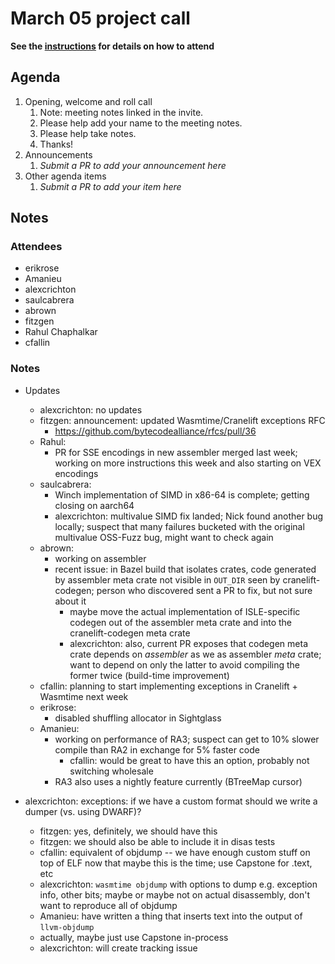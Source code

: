 # March 05 project call

**See the [instructions](../README.md) for details on how to attend**

## Agenda
1. Opening, welcome and roll call
    1. Note: meeting notes linked in the invite.
    1. Please help add your name to the meeting notes.
    1. Please help take notes.
    1. Thanks!
1. Announcements
    1. _Submit a PR to add your announcement here_
1. Other agenda items
    1. _Submit a PR to add your item here_

## Notes

### Attendees

- erikrose
- Amanieu
- alexcrichton
- saulcabrera
- abrown
- fitzgen
- Rahul Chaphalkar
- cfallin

### Notes

- Updates
  - alexcrichton: no updates
  - fitzgen: announcement: updated Wasmtime/Cranelift exceptions RFC
    - https://github.com/bytecodealliance/rfcs/pull/36
  - Rahul:
    - PR for SSE encodings in new assembler merged last week; working on more
      instructions this week and also starting on VEX encodings
  - saulcabrera:
    - Winch implementation of SIMD in x86-64 is complete; getting closing on
      aarch64
    - alexcrichton: multivalue SIMD fix landed; Nick found another bug locally;
      suspect that many failures bucketed with the original multivalue OSS-Fuzz
      bug, might want to check again
  - abrown:
    - working on assembler
    - recent issue: in Bazel build that isolates crates, code generated by
      assembler meta crate not visible in `OUT_DIR` seen by cranelift-codegen;
      person who discovered sent a PR to fix, but not sure about it
      - maybe move the actual implementation of ISLE-specific codegen out of
        the assembler meta crate and into the cranelift-codegen meta crate
      - alexcrichton: also, current PR exposes that codegen meta crate depends
        on *assembler* as we as assembler *meta* crate; want to depend on only
        the latter to avoid compiling the former twice (build-time improvement)
  - cfallin: planning to start implementing exceptions in Cranelift + Wasmtime
    next week
  - erikrose:
    - disabled shuffling allocator in Sightglass
  - Amanieu:
    - working on performance of RA3; suspect can get to 10% slower compile than
      RA2 in exchange for 5% faster code
      - cfallin: would be great to have this an option, probably not switching
        wholesale
    - RA3 also uses a nightly feature currently (BTreeMap cursor)

- alexcrichton: exceptions: if we have a custom format should we write a
  dumper (vs. using DWARF)?
  - fitzgen: yes, definitely, we should have this
  - fitzgen: we should also be able to include it in disas tests
  - cfallin: equivalent of objdump -- we have enough custom stuff on top of ELF
    now that maybe this is the time; use Capstone for .text, etc
  - alexcrichton: `wasmtime objdump` with options to dump e.g. exception info,
    other bits; maybe or maybe not on actual disassembly, don't want to
    reproduce all of objdump
  - Amanieu: have written a thing that inserts text into the output of
    `llvm-objdump`
  - actually, maybe just use Capstone in-process
  - alexcrichton: will create tracking issue
